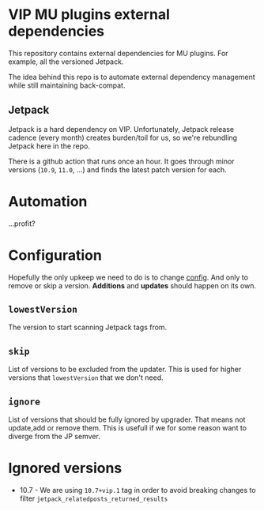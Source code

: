 # VIP MU plugins external dependencies

This repository contains external dependencies for MU plugins. For example, all the versioned Jetpack.

The idea behind this repo is to automate external dependency management while still maintaining back-compat.

## Jetpack

Jetpack is a hard dependency on VIP. Unfortunately, Jetpack release cadence (every month) creates burden/toil for us, so we're rebundling Jetpack here in the repo.

There is a github action that runs once an hour. It goes through minor versions (`10.9`, `11.0`, ...) and finds the latest patch version for each.

# Automation

...profit?

# Configuration

Hopefully the only upkeep we need to do is to change [config](./config.json). And only to remove or skip a version. **Additions** and **updates** should happen on its own.

## `lowestVersion`

The version to start scanning Jetpack tags from.

## `skip`

List of versions to be excluded from the updater. This is used for higher versions that `lowestVersion` that we don't need.

## `ignore`

List of versions that should be fully ignored by upgrader. That means not update,add or remove them. This is usefull if we for some reason want to diverge from the JP semver.

# Ignored versions

* 10.7 - We are using `10.7+vip.1` tag in order to avoid breaking changes to filter `jetpack_relatedposts_returned_results`
